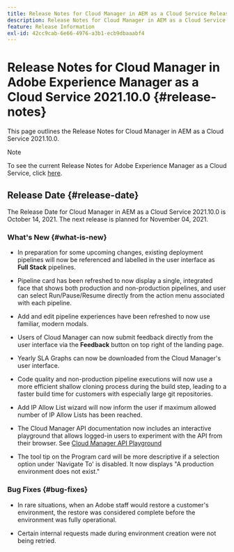 ```yaml
---
title: Release Notes for Cloud Manager in AEM as a Cloud Service Release 2021.10.0
description: Release Notes for Cloud Manager in AEM as a Cloud Service Release 2021.10.0
feature: Release Information
exl-id: 42cc9cab-6e66-4976-a3b1-ecb9dbaaabf4
---
```

# Release Notes for Cloud Manager in Adobe Experience Manager as a Cloud Service 2021.10.0 {#release-notes}

This page outlines the Release Notes for Cloud Manager in AEM as a Cloud Service 2021.10.0.

>[!NOTE]
>To see the current Release Notes for Adobe Experience Manager as a Cloud Service, click [here](https://experienceleague.adobe.com/docs/experience-manager-cloud-service/release-notes/release-notes/release-notes-current.html).

## Release Date {#release-date}

The Release Date for Cloud Manager in AEM as a Cloud Service 2021.10.0 is October 14, 2021.
The next release is planned for November 04, 2021.

### What's New {#what-is-new}

* In preparation for some upcoming changes, existing deployment pipelines will now be referenced and labelled in the user interface as **Full Stack** pipelines.

* Pipeline card has been refreshed to now display a single, integrated face that shows both production and non-production pipelines, and user can select Run/Pause/Resume directly from the action menu associated with each pipeline.

* Add and edit pipeline experiences have been refreshed to now use familiar, modern modals.

* Users of Cloud Manager can now submit feedback directly from the user interface via the **Feedback** button on top right of the landing page.

* Yearly SLA Graphs can now be downloaded from the Cloud Manager's user interface. 

* Code quality and non-production pipeline executions will now use a more efficient shallow cloning process during the build step, leading to a faster build time for customers with especially large git repositories. 

* Add IP Allow List wizard will now inform the user if maximum allowed number of IP Allow Lists has been reached. 

* The Cloud Manager API documentation now includes an interactive playground that allows logged-in users to experiment with the API from their browser. See [Cloud Manager API Playground](https://www.adobe.io/experience-cloud/cloud-manager/reference/playground/)

* The tool tip on the Program card will be more descriptive if a selection option under 'Navigate To' is disabled. It now displays "A production environment does not exist." 

### Bug Fixes {#bug-fixes}

* In rare situations, when an Adobe staff would restore a customer's environment, the restore was considered complete before the environment was fully operational.

* Certain internal requests made during environment creation were not being retried. 

